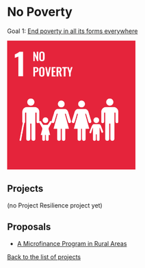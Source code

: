 # No Poverty

[un_sdg_link]: https://sdgs.un.org/goals/goal1

Goal 1: [End poverty in all its forms everywhere][un_sdg_link]

[<img src="../images/sdgs/E-WEB-Goal-01.png" alt="Goal 1 No Poverty" width="300">][un_sdg_link]

## Projects

(no Project Resilience project yet)

## Proposals

- [A Microfinance Program in Rural Areas](../proposals/microfinance.md)

[Back to the list of projects](../README.md)